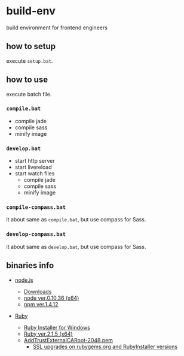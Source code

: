 # build-env

build environment for frontend engineers

## how to setup

execute `setup.bat`.

## how to use

execute batch file.

### `compile.bat`

- compile jade
- compile sass
- minify image

### `develop.bat`

- start http server
- start livereload
- start watch files
  - compile jade
  - compile sass
  - minify image

### `compile-compass.bat`

it about same as `compile.bat`, but use compass for Sass.

### `develop-compass.bat`

it about same as `develop.bat`, but use compass for Sass.

## binaries info

- [node.js](http://nodejs.org/)
  - [Downloads](http://nodejs.org/download/)
  - [node ver.0.10.36 (x64)](http://nodejs.org/dist/v0.10.36/x64/node.exe)
  - [npm ver.1.4.12](http://nodejs.org/dist/npm/npm-1.4.12.zip)

- [Ruby](https://www.ruby-lang.org/)
  - [Ruby Installer for Windows](http://rubyinstaller.org/)
  - [Ruby ver.2.1.5 (x64)](http://dl.bintray.com/oneclick/rubyinstaller/ruby-2.1.5-x64-mingw32.7z?direct)
  - [AddTrustExternalCARoot-2048.pem](https://raw.githubusercontent.com/rubygems/rubygems/master/lib/rubygems/ssl_certs/AddTrustExternalCARoot-2048.pem)
    - [SSL upgrades on rubygems.org and RubyInstaller versions](https://gist.github.com/luislavena/f064211759ee0f806c88)
